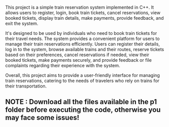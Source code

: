 This project is a simple train reservation system implemented in C++. It allows users to register, login, book train tickets, cancel reservations, view booked tickets, display train details, make payments, provide feedback, and exit the system.

It's designed to be used by individuals who need to book train tickets for their travel needs. The system provides a convenient platform for users to manage their train reservations efficiently. Users can register their details, log in to the system, browse available trains and their routes, reserve tickets based on their preferences, cancel reservations if needed, view their booked tickets, make payments securely, and provide feedback or file complaints regarding their experience with the system.

Overall, this project aims to provide a user-friendly interface for managing train reservations, catering to the needs of travelers who rely on trains for their transportation.

NOTE : Download all the files available in the p1 folder before executing the code, otherwise you may face some issues!
------------------------------------------------------------------------------------------------------------------------------------------
